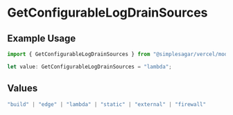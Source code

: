# GetConfigurableLogDrainSources

## Example Usage

```typescript
import { GetConfigurableLogDrainSources } from "@simplesagar/vercel/models/getconfigurablelogdrainop.js";

let value: GetConfigurableLogDrainSources = "lambda";
```

## Values

```typescript
"build" | "edge" | "lambda" | "static" | "external" | "firewall"
```